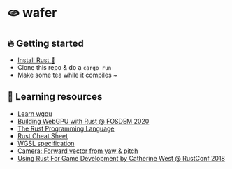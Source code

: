 # 🫓 wafer

## 🔥 Getting started

- [Install Rust 🦀](https://www.rust-lang.org)
- Clone this repo & do a `cargo run`
- Make some tea while it compiles ~

## 🌈 Learning resources

- [Learn wgpu](https://sotrh.github.io/learn-wgpu/)
- [Building WebGPU with Rust @ FOSDEM 2020](https://www.youtube.com/watch?v=vV8mwo65kR8)
- [The Rust Programming Language](https://doc.rust-lang.org/stable/book/)
- [Rust Cheat Sheet](https://cheats.rs/)
- [WGSL specification](https://gpuweb.github.io/gpuweb/wgsl/)
- [Camera: Forward vector from yaw & pitch](https://gamedev.stackexchange.com/questions/190054/how-to-calculate-the-forward-up-right-vectors-using-the-rotation-angles)
- [Using Rust For Game Development by Catherine West @ RustConf 2018](https://www.youtube.com/watch?v=aKLntZcp27M)
